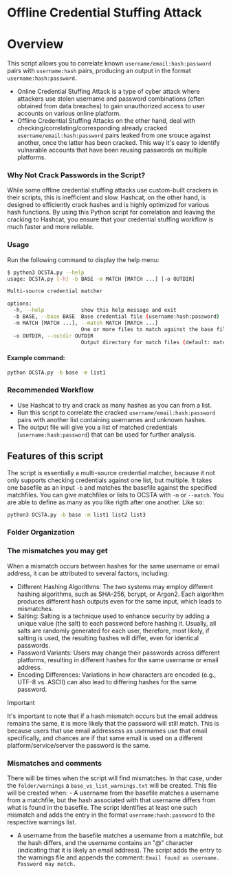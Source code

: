 # Offline Credential Stuffing Attack

# Overview
This script allows you to correlate known `username/email:hash:password` pairs with `username:hash` pairs, producing an output in the format `username:hash:password`.
- Online Credential Stuffing Attack is a type of cyber attack where attackers use stolen username and password combinations (often obtained from data breaches) to gain unauthorized access to user accounts on various online platform.
- Offline Credential Stuffing Attacks on the other hand, deal with checking/correlating/corresponding already cracked `username/email:hash:password` pairs leaked from one srouce against another, once the latter has been cracked.
This way it's easy to identify vulnarable accounts that have been reusing passwords on multiple platforms.

### Why Not Crack Passwords in the Script?
While some offline credential stuffing attacks use custom-built crackers in their scripts, this is inefficient and slow. Hashcat, on the other hand, is designed to efficiently crack hashes and is highly optimized for various hash functions. By using this Python script for correlation and leaving the cracking to Hashcat, you ensure that your credential stuffing workflow is much faster and more reliable.

### Usage
Run the following command to display the help menu:
```bash
$ python3 OCSTA.py --help
usage: OCSTA.py [-h] -b BASE -m MATCH [MATCH ...] [-o OUTDIR]

Multi-source credential matcher

options:
  -h, --help            show this help message and exit
  -b BASE, --base BASE  Base credential file (username:hash:password)
  -m MATCH [MATCH ...], --match MATCH [MATCH ...]
                        One or more files to match against the base file
  -o OUTDIR, --outdir OUTDIR
                        Output directory for match files (default: matches)
```

#### Example command:
```bash
python OCSTA.py -b base -m list1
```

### Recommended Workflow
- Use Hashcat to try and crack as many hashes as you can from a list.
- Run this script to correlate the cracked `username/email:hash:password` pairs with another list containing usernames and unknown hashes.
- The output file will give you a list of matched credentials (`username:hash:password`) that can be used for further analysis.

## Features of this script
The script is essentially a multi-source credential matcher, because it not only supports checking credentials against one list, but multiple. It takes one basefile as an input `-b` and matches the basefile against the specified matchfiles. You can give matchfiles or lists to OCSTA with `-m` or `--match`. You are able to define as many as you like rigth after one another. Like so:

```bash
python3 OCSTA.py -b base -m list1 list2 list3
```

### Folder Organization


### The mismatches you may get
When a mismatch occurs between hashes for the same username or email address, it can be attributed to several factors, including:
- Different Hashing Algorithms: The two systems may employ different hashing algorithms, such as SHA-256, bcrypt, or Argon2. Each algorithm produces different hash outputs even for the same input, which leads to mismatches.
- Salting: Salting is a technique used to enhance security by adding a unique value (the salt) to each password before hashing it. Usually, all salts are randomly generated for each user, therefore, most likely, if salting is used, the resulting hashes will differ, even for identical passwords.
- Password Variants: Users may change their passwords across different platforms, resulting in different hashes for the same username or email address.
- Encoding Differences: Variations in how characters are encoded (e.g., UTF-8 vs. ASCII) can also lead to differing hashes for the same password.

> [!important]
> It's important to note that if a hash mismatch occurs but the email address remains the same, it is more likely that the password will still match.
> This is because users that use email addressess as usernames use that email specifically, and chances are if that same email is used on a different platform/service/server the password is the same.

### Mismatches and comments
There will be times when the script will find mismatches. In that case, under the `folder/warnings` a `base_vs_list_warnings.txt` will be created.
This file will be created when:
    - A username from the basefile matches a username from a matchfile, but the hash associated with that username differs from what is found in the basefile. The script identifies at least one such mismatch and adds the entry in the format `username:hash:password` to the respective warnings list.
- A username from the basefile matches a username from a matchfile, but the hash differs, and the username contains an "@" character (indicating that it is likely an email address). The script adds the entry to the warnings file and appends the comment: `Email found as username. Password may match.`
